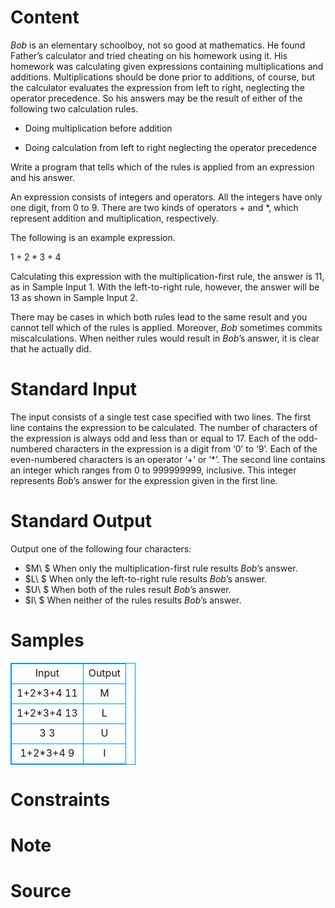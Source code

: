 
# Content

$Bob$ is an elementary schoolboy, not so good at mathematics. He found Father’s calculator and tried cheating on his homework using it. His homework was calculating given expressions containing multiplications and additions. Multiplications should be done prior to additions, of course, but the calculator evaluates the expression from left to right, neglecting the operator precedence. So his answers may be the result of either of the following two calculation rules.

* Doing multiplication before addition

* Doing calculation from left to right neglecting the operator precedence

Write a program that tells which of the rules is applied from an expression and his answer.

An expression consists of integers and operators. All the integers have only one digit, from $0$ to $9$. There are two kinds of operators $+$ and $*$, which represent addition and multiplication, respectively.

The following is an example expression.

$1+2*3+4$

Calculating this expression with the multiplication-first rule, the answer is $11$, as in Sample Input $1$. With the left-to-right rule, however, the answer will be $13$ as shown in Sample Input $2$.

There may be cases in which both rules lead to the same result and you cannot tell which of the rules is applied. Moreover, $Bob$ sometimes commits miscalculations. When neither rules would result in $Bob$’s answer, it is clear that he actually did.

# Standard Input

The input consists of a single test case specified with two lines. The first line contains the expression to be calculated. The number of characters of the expression is always odd and less than or equal to $17$. Each of the odd-numbered characters in the expression is a digit from ‘$0$’ to ‘$9$’. Each of the even-numbered characters is an operator ‘$+$’ or ‘$*$’. The second line contains an integer which ranges from $0$ to $999999999$, inclusive. This integer represents $Bob$’s answer for the expression given in the first line.

# Standard Output

Output one of the following four characters:

* $M\   $ When only the multiplication-first rule results $Bob$’s answer.
* $L\   $ When only the left-to-right rule results $Bob$’s answer.
* $U\   $ When both of the rules result $Bob$’s answer.
* $I\   $ When neither of the rules results $Bob$’s answer.

# Samples

<style>
        table,table tr th, table tr td { border:1px solid #0094ff; }
        table { width: 200px; min-height: 25px; line-height: 25px; text-align: center; border-collapse: collapse;}   
    </style>
<table>
	<tr>
		<td>Input</td>
		<td>Output</td>
	</tr>
<tr><td>1+2*3+4
11</td><td>M</td></tr><tr><td>1+2*3+4
13</td><td>L</td></tr><tr><td>3
3</td><td>U</td></tr><tr><td>1+2*3+4
9</td><td>I</td></tr></table>


# Constraints



# Note



# Source


